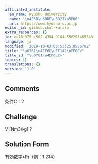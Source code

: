 ```yaml
---
affiliated_institute:
  en_name: Kyushu University
  name: "\u4E5D\u5DDE\u5927\u5B66"
  url: https://www.kyushu-u.ac.jp
editor_id: github.cbal-kurata
extra_resources: {}
id: ca10f975-c502-4304-9104-556291465343
language: ja
modified: '2019-10-03T03:53:25.858678Z'
title: "\u6761\u4EF6C\uFF1A2\uFF0CV"
title_id: "\u6761\u4EF6c2v"
topics: []
translations: {}
version: '1.0'
---
```


## Comments
条件C：2

## Challenge
V [Nm3/kg] ?

## Solution Form
有効数字4桁（例：1.234）




